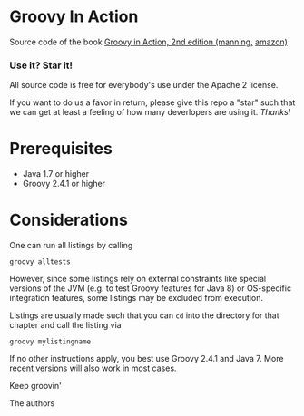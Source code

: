 # Groovy In Action
Source code of the book [Groovy in Action, 2nd edition (manning,](http://manning.com/koenig2/?a_aid=regina&a_bid=8ade3b0e)
[amazon)](http://www.amazon.com/gp/product/1935182447/ref=as_li_tl?ie=UTF8&camp=1789&creative=9325&creativeASIN=1935182447&linkCode=as2&tag=httpgroovycan-20&linkId=XLTAIALXLIUBWPOH)

### Use it? Star it!
All source code is free for everybody's use under the Apache 2 license.

If you want to do us a favor in return, please give this repo a "star" such that we can get at least a feeling of how many deverlopers are using it. _Thanks!_ 

# Prerequisites

* Java 1.7 or higher
* Groovy 2.4.1 or higher

# Considerations

One can run all listings by calling

    groovy alltests

However, since some listings rely on external
constraints like special versions of the JVM
(e.g. to test Groovy features for Java 8) or
OS-specific integration features, some listings
may be excluded from execution.

Listings are usually made such that you can 
`cd` into the directory for that chapter and
call the listing via

	groovy mylistingname
	
If no other instructions apply, you best 
use Groovy 2.4.1 and Java 7. More recent versions
will also work in most cases.

Keep groovin'

The authors	
